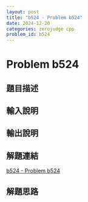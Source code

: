 ```yaml
---
layout: post
title: "b524 - Problem b524"
date: 2024-12-20
categories: zerojudge cpp
problem_id: b524
---
```


# Problem b524

## 題目描述



## 輸入說明



## 輸出說明



## 解題連結

[b524 - Problem b524](https://zerojudge.tw/ShowProblem?problemid=b524)

## 解題思路

